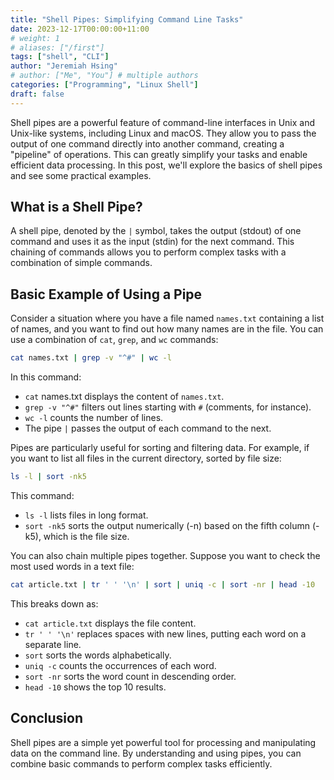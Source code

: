 ```yaml
---
title: "Shell Pipes: Simplifying Command Line Tasks"
date: 2023-12-17T00:00:00+11:00
# weight: 1
# aliases: ["/first"]
tags: ["shell", "CLI"]
author: "Jeremiah Hsing"
# author: ["Me", "You"] # multiple authors
categories: ["Programming", "Linux Shell"]
draft: false
---
```


Shell pipes are a powerful feature of command-line interfaces in Unix and Unix-like systems, including Linux and macOS. They allow you to pass the output of one command directly into another command, creating a "pipeline" of operations. This can greatly simplify your tasks and enable efficient data processing. In this post, we'll explore the basics of shell pipes and see some practical examples.

## What is a Shell Pipe?

A shell pipe, denoted by the `|` symbol, takes the output (stdout) of one command and uses it as the input (stdin) for the next command. This chaining of commands allows you to perform complex tasks with a combination of simple commands.

## Basic Example of Using a Pipe

Consider a situation where you have a file named `names.txt` containing a list of names, and you want to find out how many names are in the file. You can use a combination of `cat`, `grep`, and `wc` commands:

```bash
cat names.txt | grep -v "^#" | wc -l
```
In this command:

- `cat` names.txt displays the content of `names.txt`.
- `grep -v "^#"` filters out lines starting with `#` (comments, for instance).
- `wc -l` counts the number of lines.
- The pipe `|` passes the output of each command to the next.

Pipes are particularly useful for sorting and filtering data. For example, if you want to list all files in the current directory, sorted by file size:

```bash
ls -l | sort -nk5
```
This command:

- `ls -l` lists files in long format.
- `sort -nk5` sorts the output numerically (-n) based on the fifth column (-k5), which is the file size.

You can also chain multiple pipes together. Suppose you want to check the most used words in a text file:

```bash
cat article.txt | tr ' ' '\n' | sort | uniq -c | sort -nr | head -10
```
This breaks down as:

- `cat article.txt` displays the file content.
- `tr ' ' '\n'` replaces spaces with new lines, putting each word on a separate line.
- `sort` sorts the words alphabetically.
- `uniq -c` counts the occurrences of each word.
- `sort -nr` sorts the word count in descending order.
- `head -10` shows the top 10 results.

## Conclusion
Shell pipes are a simple yet powerful tool for processing and manipulating data on the command line. By understanding and using pipes, you can combine basic commands to perform complex tasks efficiently.

